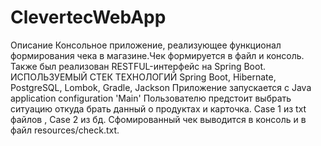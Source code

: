 # ClevertecWebApp
Описание
Консольное приложение, реализующее функционал формирования чека в магазине.Чек формируется в файл и консоль. Также был реализован RESTFUL-интерфейс на Spring Boot.
ИСПОЛЬЗУЕМЫЙ СТЕК ТЕХНОЛОГИЙ
Spring Boot, Hibernate, PostgreSQL, Lombok, Gradle, Jackson
Приложение запускается с Java application configuration 'Main' Пользователю предстоит выбрать ситуацию откуда брать данный о продуктах и карточка. Case 1 из txt файлов , Case 2 из бд. Сфомированный чек выводится в консоль и в файл resources/check.txt.
